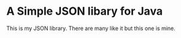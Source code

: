 A Simple JSON libary for Java
=============================
This is my JSON library.  There are many like it but this one is mine.
